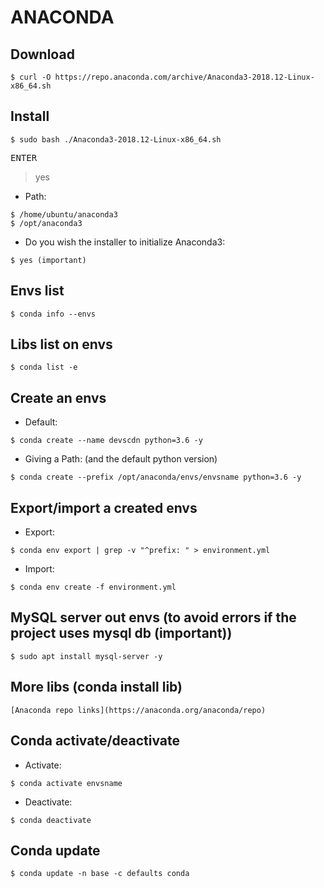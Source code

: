 <div>

<h1>ANACONDA</h1>

<h2>Download</h2>

`$ curl -O https://repo.anaconda.com/archive/Anaconda3-2018.12-Linux-x86_64.sh`

<h2>Install</h2>

`$ sudo bash ./Anaconda3-2018.12-Linux-x86_64.sh`

<kbd>ENTER</kbd>
> yes


* Path:
```
$ /home/ubuntu/anaconda3
$ /opt/anaconda3
```
* Do you wish the installer to initialize Anaconda3:
```
$ yes (important)
```
## Envs list
```
$ conda info --envs
```
## Libs list on envs
```
$ conda list -e
```
## Create an envs
* Default:
```
$ conda create --name devscdn python=3.6 -y
```
* Giving a Path: (and the default python version)
```
$ conda create --prefix /opt/anaconda/envs/envsname python=3.6 -y
```
## Export/import a created envs
* Export:
```
$ conda env export | grep -v "^prefix: " > environment.yml
```
* Import:
```
$ conda env create -f environment.yml
```
## MySQL server out envs (to avoid errors if the project uses mysql db (important))
```
$ sudo apt install mysql-server -y
```
## More libs (conda install lib)
```
[Anaconda repo links](https://anaconda.org/anaconda/repo)
```
## Conda activate/deactivate
* Activate:
```
$ conda activate envsname
```
* Deactivate:
```
$ conda deactivate
```
## Conda update
```
$ conda update -n base -c defaults conda
```

</div>
